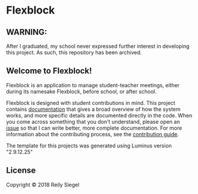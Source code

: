 # Flexblock

## WARNING:
After I graduated, my school never expressed further interest in developing this
project. As such, this repository has been archived.

## Welcome to Flexblock!

Flexblock is an application to manage student-teacher meetings, either
during its namesake Flexblock, before school, or after school.

Flexblock is designed with student contributions in mind. This project
contains [documentation](/doc/) that gives a broad overview of how the
system works, and more specific details are documented directly in the
code. When you come across something that you don't understand, please
open an [issue](/../issues) so that I can write better, more complete
documentation.  For more information about the contributing process,
see the [contribution guide](CONTRIBUTING.md).

The template for this projects was generated using Luminus version
"2.9.12.25"

## License

Copyright © 2018 Reily Siegel
